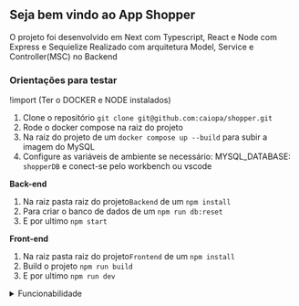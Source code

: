 ## Seja bem vindo ao App Shopper

O projeto foi desenvolvido em Next com Typescript, React e Node com Express e Sequielize
Realizado com arquitetura Model, Service e Controller(MSC) no Backend

### Orientações para testar

!import (Ter o DOCKER e NODE instalados)

 1. Clone o repositório `git clone git@github.com:caiopa/shopper.git`
 2. Rode o docker compose na raiz do projeto
 3. Na raiz do projeto de um `docker compose up --build` para subir a imagem do MySQL
 4. Configure as variáveis de ambiente se necessário:  MYSQL_DATABASE: `shopperDB` e conect-se pelo workbench ou vscode

**Back-end**
 1. Na raiz pasta raiz do projeto`Backend` de um `npm install`
 2. Para criar o banco de dados de um `npm run db:reset`
 3. E por ultimo `npm start`

**Front-end**
 1. Na raiz pasta raiz do projeto`Frontend` de um `npm install`
 2. Build o projeto `npm run build`
 3. E por ultimo `npm run dev`

<details>
<summary> Funcionabilidade </summary><br/>
 
 1. É possivel ver os produtos na pagina inicial vindo do banco de dados
 2. É possivel editar qualquer produto existente no banco de dados (validações com zod)
 3. É possivel registrar um novo produto (validações com zod)
 4. É possivel editar os produtos pelo input se enviado um arquivo correto (2 colunas sendo code e new_price)(Não foi Feito validação)
 
 Obs: Para conseguir editar pelo arquivo csv o arquivo precisa está dentro da pasta `shopper/frontend/src/app/file/`
 
</details><br />
